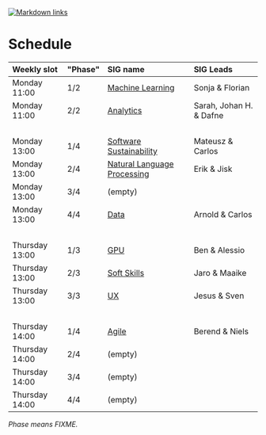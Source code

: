[![Markdown links](https://github.com/nlesc-sigs/current/actions/workflows/link-checker.yml/badge.svg)](https://github.com/nlesc-sigs/current/actions/workflows/link-checker.yml)

# Schedule

| Weekly slot    | "Phase" | SIG name                                                      | SIG Leads               |
| :--            | :--     | :--                                                           | :--                     |
| Monday 11:00   | 1/2     | [Machine Learning](granted/machine-learning.md)               | Sonja & Florian         |
| Monday 11:00   | 2/2     | [Analytics](granted/analytics.md)                             | Sarah, Johan H. & Dafne |
| &nbsp;         | &nbsp;  | &nbsp;                                                        | &nbsp;                  |
| Monday 13:00   | 1/4     | [Software Sustainability](granted/software-sustainability.md) | Mateusz & Carlos        |
| Monday 13:00   | 2/4     | [Natural Language Processing](granted/nlp.md)                 | Erik & Jisk             |
| Monday 13:00   | 3/4     | (empty)                                                       | &nbsp;                  |
| Monday 13:00   | 4/4     | [Data](granted/data.md)                                       | Arnold & Carlos         |
| &nbsp;         | &nbsp;  | &nbsp; |                                                      | &nbsp;                  |
| Thursday 13:00 | 1/3     | [GPU](granted/gpu.md)                                         | Ben & Alessio           |
| Thursday 13:00 | 2/3     | [Soft Skills](granted/soft-skills.md)                         | Jaro & Maaike           |
| Thursday 13:00 | 3/3     | [UX](granted/ux.md)                                           | Jesus & Sven            |
| &nbsp;         | &nbsp;  | &nbsp; |                                                      | &nbsp;                  |
| Thursday 14:00 | 1/4     | [Agile](granted/agile.md)                                     | Berend & Niels          |
| Thursday 14:00 | 2/4     | (empty)                                                       | &nbsp;                  |
| Thursday 14:00 | 3/4     | (empty)                                                       | &nbsp;                  |
| Thursday 14:00 | 4/4     | (empty)                                                       | &nbsp;                  |

_Phase means FIXME._
